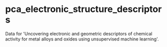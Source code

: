 # pca_electronic_structure_descriptors
Data for 'Uncovering electronic and geometric descriptors of chemical activity for metal alloys and oxides using unsupervised machine learning'.
